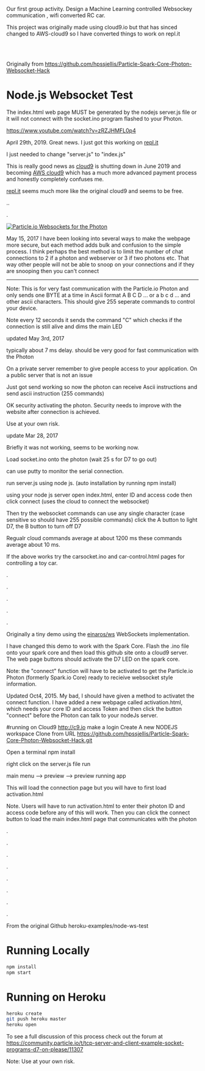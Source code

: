 


Our first group activity. Design a Machine Learning controlled Websockey communication , wifi converted RC car.


This project was originally made using cloud9.io but that has sinced changed to AWS-cloud9 so I have converted things to work on repl.it


<br><br>


Originally from https://github.com/hpssjellis/Particle-Spark-Core-Photon-Websocket-Hack

# Node.js Websocket Test


The index.html web page MUST be generated by the nodejs server.js file or it will not connect with the socket.ino program flashed to your Photon. 





https://www.youtube.com/watch?v=zRZJHMFL0p4




April 29th, 2019. Great news. I just got this working on [repl.it](http://repl.it)

I just needed to change "server.js" to "index.js"  

This is really good news as [cloud9](http://c9.io) is shutting down in June 2019 and becoming [AWS cloud9](https://aws.amazon.com/cloud9/) which has a much more advanced payment process and honestly completely confuses me. 

[repl.it](http://repl.it) seems much more like the original cloud9 and seems to be free.



..


.





[![Particle.io Websockets for the Photon ](http://img.youtube.com/vi/zRZJHMFL0p4/0.jpg)](https://youtu.be/zRZJHMFL0p4)








May 15, 2017
I have been looking into several ways to make the webpage more secure, but each method adds bulk and confusion to the simple process. I think perhaps the best method is to limit the number of chat connections to 2 if a photon and webserver or 3 if two photons etc. That way other people will not be able to snoop on your connections and if they are snooping then you can't connect

---------------------------------------------

Note: This is for very fast communication with the Particle.io Photon and only sends one BYTE at a time in Ascii format A B C D ... or a b c d ... and other ascii characters. This should give 255 seperate commands to control your device.

Note every 12 seconds it sends the command "C" which checks if the connection is still alive and dims the main LED 

updated May 3rd, 2017

typically about 7 ms delay. should be very good for fast communication with the Photon

On a private server remember to give people access to your application. On a public server that is not an issue

Just got send working so now the photon can receive Ascii instructions and send ascii instruction (255 commands)

OK security activating the photon. Security needs to improve with the website after connection is achieved.

Use at your own risk.



update Mar 28, 2017

Briefly it was not working, seems to be working now.


Load socket.ino onto the photon (wait 25 s for D7 to go out)

can use putty to monitor the serial connection.

run server.js using node js. (auto installation by running npm install)

using your node js server open index.html, enter ID and access code then click connect (uses the cloud to connect the websocket)

Then try the websocket commands can use any single character (case sensitive so should have 255 possible commands)
click the A button to light D7, the B button to turn off D7

Regualr cloud commands average at about 1200 ms these commands average about 10 ms.



If the above  works try the carsocket.ino and car-control.html pages for controlling a toy car.


.



.




.




.





.


























Originally a tiny demo using the [einaros/ws](http://einaros.github.io/ws/) WebSockets implementation.

I have changed this demo to work with the Spark Core. Flash the .ino file onto your spark core and then load this github site onto a cloud9 server. The web page buttons should activate the D7 LED on the spark core.

Note: the "connect" function will have to be activated to get the Particle.io Photon (formerly Spark.io Core) ready to recieive websocket style information.

Updated Oct4, 2015.
My bad, I should have given a method to activatet the connect function. I have added a new webpage called activation.html, which needs your core ID and access Token and then click the button "connect" before the Photon can talk to your nodeJs server.

#running on Cloud9 http://c9.io
make a login
Create A new NODEJS workspace
Clone from URL
https://github.com/hpssjellis/Particle-Spark-Core-Photon-Websocket-Hack.git

Open a terminal
npm install

right click on the server.js file
run

main menu --> preview --> preview running app

This will load the connection page but you will have to first load activation.html


Note. Users will have to run activation.html to enter their photon ID and access code before any of this will work. Then you can click the connect button to load the main index.html page that communicates with the photon

.

.

.

.

.

.

.

.

From the original Github heroku-examples/node-ws-test

# Running Locally

``` bash
npm install
npm start
```




# Running on Heroku

``` bash
heroku create
git push heroku master
heroku open
```




To see a full discussion of this process check out the forum at https://community.particle.io/t/tcp-server-and-client-example-socket-programs-d7-on-please/11307

Note: Use at your own risk.






